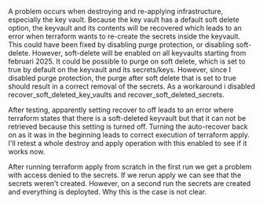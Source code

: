 A problem occurs when destroying and re-applying infrastructure, especially the key vault. Because the key vault has a default soft delete option, the keyvault and its contents will be recovered which leads to an error when terraform wants to re-create the secrets inside the keyvault. This could have been fixed by disabling purge protection, or disabling soft-delete. However, soft-delete will be enabled on all keyvaults starting from februari 2025. It could be possible to purge on soft delete, which is set to true by default on the keyvault and its secrets/keys. However, since I disabled purge protection, the purge after soft delete that is set to true should result in a correct removal of the secrets. As a workaround i disabled recover_soft_deleted_key_vaults and recover_soft_deleted_secrets.

After testing, apparently setting recover to off leads to an error where terraform states that there is a soft-deleted keyvault but that it can not be retrieved because this setting is turned off. Turning the auto-recover back on as it was in the beginning leads to correct execution of terraform apply. I'll retest a whole destroy and apply operation with this enabled to see if it works now.

After running terraform apply from scratch in the first run we get a problem with access denied to the secrets. If we rerun apply we can see that the secrets weren't created. However, on a second run the secrets are created and everything is deployted. Why this is the case is not clear. 

